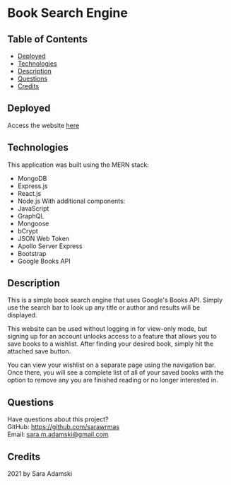 # Book Search Engine

## Table of Contents
* [Deployed](#deployed)
* [Technologies](#technologies)
* [Description](#description)
* [Questions](#questions)
* [Credits](#credits)

## Deployed
Access the website [here](https://afternoon-bayou-39192.herokuapp.com/)

## Technologies
This application was built using the MERN stack:
* MongoDB
* Express.js
* React.js
* Node.js
With additional components:
* JavaScript
* GraphQL
* Mongoose
* bCrypt
* JSON Web Token
* Apollo Server Express
* Bootstrap
* Google Books API

## Description
This is a simple book search engine that uses Google's Books API. Simply use the search bar to look up any title or author and results will be displayed.

This website can be used without logging in for view-only mode, but signing up for an account unlocks access to a feature that allows you to save books to a wishlist. After finding your desired book, simply hit the attached save button.

You can view your wishlist on a separate page using the navigation bar. Once there, you will see a complete list of all of your saved books with the option to remove any you are finished reading or no longer interested in.

## Questions
Have questions about this project?  
GitHub: https://github.com/sarawrmas  
Email: sara.m.adamski@gmail.com

## Credits
2021 by Sara Adamski